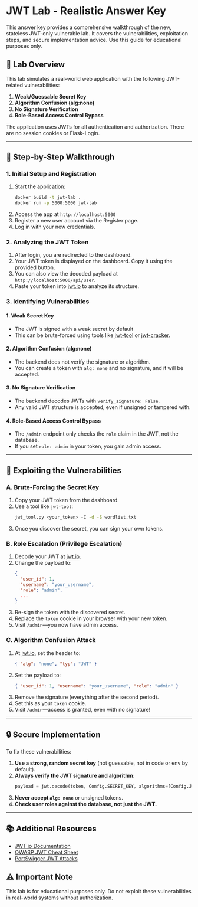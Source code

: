 # JWT Lab - Realistic Answer Key

This answer key provides a comprehensive walkthrough of the new, stateless JWT-only vulnerable lab. It covers the vulnerabilities, exploitation steps, and secure implementation advice. Use this guide for educational purposes only.

## 🎯 Lab Overview

This lab simulates a real-world web application with the following JWT-related vulnerabilities:
1. **Weak/Guessable Secret Key**
2. **Algorithm Confusion (alg:none)**
3. **No Signature Verification**
4. **Role-Based Access Control Bypass**

The application uses JWTs for all authentication and authorization. There are no session cookies or Flask-Login.

---

## 📝 Step-by-Step Walkthrough

### 1. Initial Setup and Registration

1. Start the application:
   ```bash
   docker build -t jwt-lab .
   docker run -p 5000:5000 jwt-lab
   ```
2. Access the app at `http://localhost:5000`
3. Register a new user account via the Register page.
4. Log in with your new credentials.

### 2. Analyzing the JWT Token

1. After login, you are redirected to the dashboard.
2. Your JWT token is displayed on the dashboard. Copy it using the provided button.
3. You can also view the decoded payload at `http://localhost:5000/api/user`.
4. Paste your token into [jwt.io](https://jwt.io) to analyze its structure.

### 3. Identifying Vulnerabilities

#### 1. **Weak Secret Key**
- The JWT is signed with a weak secret by default
- This can be brute-forced using tools like [jwt-tool](https://github.com/ticarpi/jwt_tool) or [jwt-cracker](https://github.com/brendan-rius/jwt-cracker).

#### 2. **Algorithm Confusion (alg:none)**
- The backend does not verify the signature or algorithm.
- You can create a token with `alg: none` and no signature, and it will be accepted.

#### 3. **No Signature Verification**
- The backend decodes JWTs with `verify_signature: False`.
- Any valid JWT structure is accepted, even if unsigned or tampered with.

#### 4. **Role-Based Access Control Bypass**
- The `/admin` endpoint only checks the `role` claim in the JWT, not the database.
- If you set `role: admin` in your token, you gain admin access.

---

## 🚩 Exploiting the Vulnerabilities

### **A. Brute-Forcing the Secret Key**
1. Copy your JWT token from the dashboard.
2. Use a tool like `jwt-tool`:
   ```bash
   jwt_tool.py <your_token> -C -d -S wordlist.txt
   ```
3. Once you discover the secret, you can sign your own tokens.

### **B. Role Escalation (Privilege Escalation)**
1. Decode your JWT at [jwt.io](https://jwt.io).
2. Change the payload to:
   ```json
   {
     "user_id": 1,
     "username": "your_username",
     "role": "admin",
     ...
   }
   ```
3. Re-sign the token with the discovered secret.
4. Replace the `token` cookie in your browser with your new token.
5. Visit `/admin`—you now have admin access.

### **C. Algorithm Confusion Attack**
1. At [jwt.io](https://jwt.io), set the header to:
   ```json
   { "alg": "none", "typ": "JWT" }
   ```
2. Set the payload to:
   ```json
   { "user_id": 1, "username": "your_username", "role": "admin" }
   ```
3. Remove the signature (everything after the second period).
4. Set this as your `token` cookie.
5. Visit `/admin`—access is granted, even with no signature!

---

## 🔒 Secure Implementation

To fix these vulnerabilities:

1. **Use a strong, random secret key** (not guessable, not in code or env by default).
2. **Always verify the JWT signature and algorithm**:
   ```python
   payload = jwt.decode(token, Config.SECRET_KEY, algorithms=[Config.JWT_ALGORITHM], options={"verify_signature": True})
   ```
3. **Never accept `alg: none`** or unsigned tokens.
4. **Check user roles against the database, not just the JWT.**

---

## 📚 Additional Resources
- [JWT.io Documentation](https://jwt.io/introduction)
- [OWASP JWT Cheat Sheet](https://cheatsheetseries.owasp.org/cheatsheets/JSON_Web_Token_for_Java_Cheat_Sheet.html)
- [PortSwigger JWT Attacks](https://portswigger.net/web-security/jwt)

## ⚠️ Important Note
This lab is for educational purposes only. Do not exploit these vulnerabilities in real-world systems without authorization. 